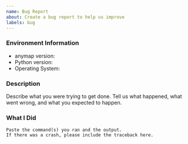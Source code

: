 ```yaml
---
name: Bug Report
about: Create a bug report to help us improve
labels: bug
---
```


<!-- Please search existing issues to avoid creating duplicates. -->

### Environment Information

-   anymap version:
-   Python version:
-   Operating System:

### Description

Describe what you were trying to get done.
Tell us what happened, what went wrong, and what you expected to happen.

### What I Did

```
Paste the command(s) you ran and the output.
If there was a crash, please include the traceback here.
```

